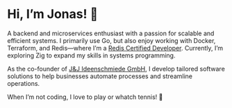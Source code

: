 # Hi, I’m Jonas! 🚀

A backend and microservices enthusiast with a passion for scalable and efficient systems. I primarily use Go, but also enjoy working with Docker, Terraform, and Redis—where I’m a [Redis Certified Developer](https://www.credential.net/8e7adc21-280d-413c-be2c-a7c955c43423). Currently, I’m exploring Zig to expand my skills in systems programming.

As the co-founder of [J&J Ideenschmiede GmbH](https://jj-ideenschmiede.de), I develop tailored software solutions to help businesses automate processes and streamline operations.

When I’m not coding, I love to play or whatch tennis! 🎾